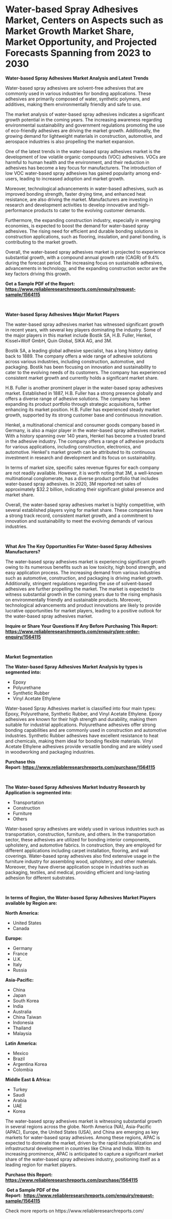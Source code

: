 <p><h1>Water-based Spray Adhesives Market, Centers on Aspects such as Market Growth Market Share, Market Opportunity, and Projected Forecasts Spanning from 2023 to 2030</h1></p><p><strong>Water-based Spray Adhesives Market Analysis and Latest Trends</strong></p>
<p><p>Water-based spray adhesives are solvent-free adhesives that are commonly used in various industries for bonding applications. These adhesives are primarily composed of water, synthetic polymers, and additives, making them environmentally friendly and safe to use.</p><p>The market analysis of water-based spray adhesives indicates a significant growth potential in the coming years. The increasing awareness regarding environmental sustainability and government regulations promoting the use of eco-friendly adhesives are driving the market growth. Additionally, the growing demand for lightweight materials in construction, automotive, and aerospace industries is also propelling the market expansion.</p><p>One of the latest trends in the water-based spray adhesives market is the development of low volatile organic compounds (VOC) adhesives. VOCs are harmful to human health and the environment, and their reduction in adhesives has become a key focus for manufacturers. The introduction of low VOC water-based spray adhesives has gained popularity among end-users, leading to increased adoption and market growth.</p><p>Moreover, technological advancements in water-based adhesives, such as improved bonding strength, faster drying time, and enhanced heat resistance, are also driving the market. Manufacturers are investing in research and development activities to develop innovative and high-performance products to cater to the evolving customer demands.</p><p>Furthermore, the expanding construction industry, especially in emerging economies, is expected to boost the demand for water-based spray adhesives. The rising need for efficient and durable bonding solutions in construction applications, such as flooring, insulation, and panel bonding, is contributing to the market growth.</p><p>Overall, the water-based spray adhesives market is projected to experience substantial growth, with a compound annual growth rate (CAGR) of 9.4% during the forecast period. The increasing focus on sustainable adhesives, advancements in technology, and the expanding construction sector are the key factors driving this growth.</p></p>
<p><strong>Get a Sample PDF of the Report:&nbsp; <a href="https://www.reliableresearchreports.com/enquiry/request-sample/1564115">https://www.reliableresearchreports.com/enquiry/request-sample/1564115</a></strong></p>
<p>&nbsp;</p>
<p><strong>Water-based Spray Adhesives Major Market Players</strong></p>
<p><p>The water-based spray adhesives market has witnessed significant growth in recent years, with several key players dominating the industry. Some of the major players in this market include Bostik SA, H.B. Fuller, Henkel, Kissel+Wolf GmbH, Quin Global, SIKA AG, and 3M.</p><p>Bostik SA, a leading global adhesive specialist, has a long history dating back to 1889. The company offers a wide range of adhesive solutions across various industries, including construction, automotive, and packaging. Bostik has been focusing on innovation and sustainability to cater to the evolving needs of its customers. The company has experienced consistent market growth and currently holds a significant market share.</p><p>H.B. Fuller is another prominent player in the water-based spray adhesives market. Established in 1887, H.B. Fuller has a strong presence globally and offers a diverse range of adhesive solutions. The company has been expanding its product portfolio through strategic acquisitions, further enhancing its market position. H.B. Fuller has experienced steady market growth, supported by its strong customer base and continuous innovation.</p><p>Henkel, a multinational chemical and consumer goods company based in Germany, is also a major player in the water-based spray adhesives market. With a history spanning over 140 years, Henkel has become a trusted brand in the adhesive industry. The company offers a range of adhesive products for various applications, including construction, electronics, and automotive. Henkel's market growth can be attributed to its continuous investment in research and development and its focus on sustainability.</p><p>In terms of market size, specific sales revenue figures for each company are not readily available. However, it is worth noting that 3M, a well-known multinational conglomerate, has a diverse product portfolio that includes water-based spray adhesives. In 2020, 3M reported net sales of approximately $32.2 billion, indicating their significant global presence and market share.</p><p>Overall, the water-based spray adhesives market is highly competitive, with several established players vying for market share. These companies have a strong track record, consistent market growth, and a commitment to innovation and sustainability to meet the evolving demands of various industries.</p></p>
<p>&nbsp;</p>
<p><strong>What Are The Key Opportunities For Water-based Spray Adhesives Manufacturers?</strong></p>
<p><p>The water-based spray adhesives market is experiencing significant growth owing to its numerous benefits such as low toxicity, high bond strength, and easy application process. The increasing demand from various industries such as automotive, construction, and packaging is driving market growth. Additionally, stringent regulations regarding the use of solvent-based adhesives are further propelling the market. The market is expected to witness substantial growth in the coming years due to the rising emphasis on environmentally friendly and sustainable products. Moreover, technological advancements and product innovations are likely to provide lucrative opportunities for market players, leading to a positive outlook for the water-based spray adhesives market.</p></p>
<p><strong>Inquire or Share Your Questions If Any Before Purchasing This Report: <a href="https://www.reliableresearchreports.com/enquiry/pre-order-enquiry/1564115">https://www.reliableresearchreports.com/enquiry/pre-order-enquiry/1564115</a></strong></p>
<p>&nbsp;</p>
<p><strong>Market Segmentation</strong></p>
<p><strong>The Water-based Spray Adhesives Market Analysis by types is segmented into:</strong></p>
<p><ul><li>Epoxy</li><li>Polyurethane</li><li>Synthetic Rubber</li><li>Vinyl Acetate Ethylene</li></ul></p>
<p><p>Water-based Spray Adhesives market is classified into four main types: Epoxy, Polyurethane, Synthetic Rubber, and Vinyl Acetate Ethylene. Epoxy adhesives are known for their high strength and durability, making them suitable for industrial applications. Polyurethane adhesives offer strong bonding capabilities and are commonly used in construction and automotive industries. Synthetic Rubber adhesives have excellent resistance to heat and chemicals, making them ideal for bonding flexible materials. Vinyl Acetate Ethylene adhesives provide versatile bonding and are widely used in woodworking and packaging industries.</p></p>
<p><strong>Purchase this Report:&nbsp;<a href="https://www.reliableresearchreports.com/purchase/1564115">https://www.reliableresearchreports.com/purchase/1564115</a></strong></p>
<p>&nbsp;</p>
<p><strong>The Water-based Spray Adhesives Market Industry Research by Application is segmented into:</strong></p>
<p><ul><li>Transportation</li><li>Construction</li><li>Furniture</li><li>Others</li></ul></p>
<p><p>Water-based spray adhesives are widely used in various industries such as transportation, construction, furniture, and others. In the transportation sector, these adhesives are utilized for bonding interior components, upholstery, and automotive fabrics. In construction, they are employed for different applications including carpet installation, flooring, and wall coverings. Water-based spray adhesives also find extensive usage in the furniture industry for assembling wood, upholstery, and other materials. Moreover, they have diverse application scope in industries such as packaging, textiles, and medical, providing efficient and long-lasting adhesion for different substrates.</p></p>
<p>&nbsp;</p>
<p><strong>In terms of Region, the Water-based Spray Adhesives Market Players available by Region are:</strong></p>
<p>
    <p> <strong> North America: </strong>
        <ul>
            <li>United States</li>
            <li>Canada</li>
        </ul>
        </p> 
    <p> <strong> Europe: </strong>
        <ul>
            <li>Germany</li>
            <li>France</li>
            <li>U.K.</li>
            <li>Italy</li>
            <li>Russia</li>
        </ul>
        </p> 
    <p> <strong> Asia-Pacific: </strong>
        <ul>
            <li>China</li>
            <li>Japan</li>
            <li>South Korea</li>
            <li>India</li>
            <li>Australia</li>
            <li>China Taiwan</li>
            <li>Indonesia</li>
            <li>Thailand</li>
            <li>Malaysia</li>
        </ul>
        </p> 
    <p> <strong> Latin America: </strong>
        <ul>
            <li>Mexico</li>
            <li>Brazil</li>
            <li>Argentina Korea</li>
            <li>Colombia</li>
        </ul>
        </p> 
    <p> <strong> Middle East & Africa: </strong>
        <ul>
            <li>Turkey</li>
            <li>Saudi</li>
            <li>Arabia</li>
            <li>UAE</li>
            <li>Korea</li>
        </ul>
    </p>
    </p>
<p><p>The water-based spray adhesives market is witnessing substantial growth in several regions across the globe. North America (NA), Asia-Pacific (APAC), Europe, the United States (USA), and China are emerging as key markets for water-based spray adhesives. Among these regions, APAC is expected to dominate the market, driven by the rapid industrialization and infrastructural development in countries like China and India. With its increasing prominence, APAC is anticipated to capture a significant market share of the water-based spray adhesives industry, positioning itself as a leading region for market players.</p></p>
<p><strong>Purchase this Report: <a href="https://www.reliableresearchreports.com/purchase/1564115">https://www.reliableresearchreports.com/purchase/1564115</a></strong></p>
<p>&nbsp;<strong>Get a Sample PDF of the Report:&nbsp;&nbsp;<a href="https://www.reliableresearchreports.com/enquiry/request-sample/1564115">https://www.reliableresearchreports.com/enquiry/request-sample/1564115</a></strong></p>
<p><strong></strong></p>
<p>Check more reports on https://www.reliableresearchreports.com/</p>
